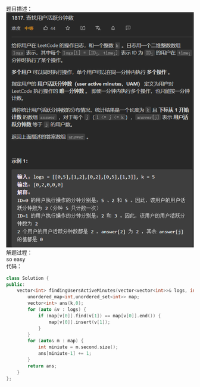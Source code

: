 题目描述：  
![image](/basicaldatastructure/setandmap/image/image2.png)  
解题过程：  
so easy  
代码：  
```cpp
class Solution {
public:
    vector<int> findingUsersActiveMinutes(vector<vector<int>>& logs, int k) {
        unordered_map<int,unordered_set<int>> map;
        vector<int> ans(k,0);
        for (auto &v : logs) {
            if (map[v[0]].find(v[1]) == map[v[0]].end()) {
                map[v[0]].insert(v[1]);
            }
        }
        for (auto& m : map) {
            int miniute = m.second.size();
            ans[miniute-1] += 1;
        }
        return ans;
    }
};
```